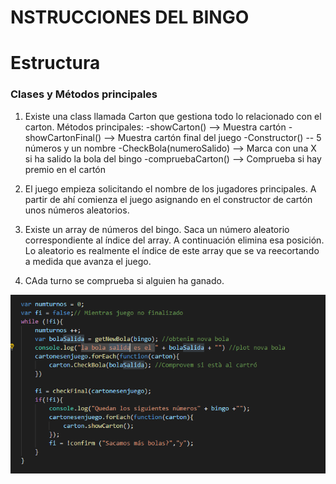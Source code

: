 NSTRUCCIONES DEL BINGO
===============================

# Estructura

### Clases y Métodos principales

1. Existe una class llamada Carton que gestiona todo lo relacionado con el carton. Métodos principales:
-showCarton() -->  Muestra cartón
-showCartonFinal() --> Muestra cartón final del juego
-Constructor() -- 5 números y un nombre
-CheckBola(numeroSalido) --> Marca con una X si ha salido la bola del bingo
-compruebaCarton() --> Comprueba si hay premio en el cartón

2. El juego empieza solicitando el nombre de los jugadores principales.
A partir de ahí comienza el juego asignando en el constructor de cartón unos números aleatorios.
3. Existe un array de números del bingo. Saca un número aleatorio correspondiente al índice del array. A continuación elimina esa posición. Lo aleatorio es realmente el índice de este array que se va reecortando a medida que avanza el juego.
4. CAda turno se comprueba si alguien ha ganado.

![Bingo](captura.png "bingo")

